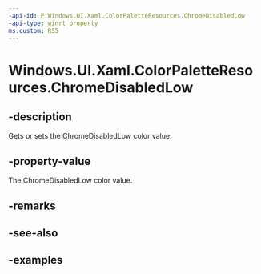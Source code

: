 ```yaml
---
-api-id: P:Windows.UI.Xaml.ColorPaletteResources.ChromeDisabledLow
-api-type: winrt property
ms.custom: RS5
---
```


<!-- Property syntax.
public IReference<Color> ChromeDisabledLow { get;  set; }
-->

# Windows.UI.Xaml.ColorPaletteResources.ChromeDisabledLow

## -description

Gets or sets the ChromeDisabledLow color value.

## -property-value

The ChromeDisabledLow color value.

## -remarks

## -see-also

## -examples

